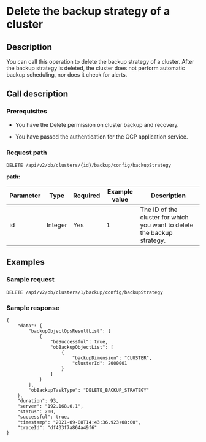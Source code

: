 Delete the backup strategy of a cluster
============================================================

Description
--------------------------------

You can call this operation to delete the backup strategy of a cluster. After the backup strategy is deleted, the cluster does not perform automatic backup scheduling, nor does it check for alerts.

Call description
-------------------------------------

### Prerequisites

* You have the Delete permission on cluster backup and recovery.

* You have passed the authentication for the OCP application service.

### Request path

`DELETE /api/v2/ob/clusters/{id}/backup/config/backupStrategy`

**path:**

| Parameter |  Type   | Required | Example value |                               Description                               |
|-----------|---------|----------|---------------|-------------------------------------------------------------------------|
| id        | Integer | Yes      | 1             | The ID of the cluster for which you want to delete the backup strategy. |

Examples
-----------------------------

### Sample request

`DELETE /api/v2/ob/clusters/1/backup/config/backupStrategy`

### Sample response

```unknow
{
    "data": {
        "backupObjectOpsResultList": [
            {
                "beSuccessful": true,
                "obBackupObjectList": [
                    {
                        "backupDimension": "CLUSTER",
                        "clusterId": 2000001
                    }
                ]
            }
        ],
        "obBackupTaskType": "DELETE_BACKUP_STRATEGY"
    },
    "duration": 93,
    "server": "192.168.0.1",
    "status": 200,
    "successful": true,
    "timestamp": "2021-09-08T14:43:36.923+08:00",
    "traceId": "df433f7a864a49f6"
}
```
